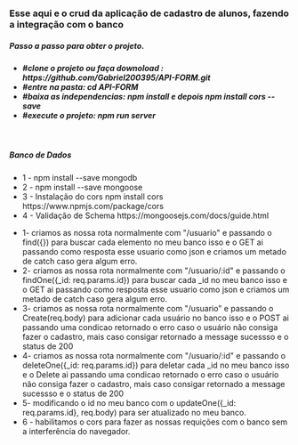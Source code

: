 <html>
    <h3>Esse aqui e o crud da aplicação de cadastro de alunos, fazendo a integração com o banco</h3>
    <body>
        <h5>Passo a passo para obter o projeto. <h5>
         <ul>
         <li>#clone o projeto ou faça downoload : https://github.com/Gabriel200395/API-FORM.git</li>
         <li>#entre na pasta: cd API-FORM</li>
         <li>#baixa as independencias:  npm install e depois npm install cors --save</li>
         <li>#execute o projeto: npm run server</li>
        </ul>
         <br /> 
         <h5>Banco de Dados</h5>
         <ul>
          <li>1 - npm install --save mongodb</li>
          <li>2 - npm install --save mongoose </li>
          <li>3 - Instalação do cors npm install cors https://www.npmjs.com/package/cors</li>
          <li>4 - Validação de Schema https://mongoosejs.com/docs/guide.html</li>
         </ul> 
           <ul>
          <li>1- criamos as nossa rota normalmente com "/usuario" e passando o find({})
para buscar cada elemento no meu banco isso e o GET ai passando como resposta
esse usuario como json e criamos um metado de catch caso gera algum erro.  

</li>
          <li>2- criamos as nossa rota normalmente com "/usuario/:id" e passando o findOne({_id: req.params.id})
para buscar cada _id no meu banco isso e o GET ai passando como resposta
esse usuario como json e criamos um metado de catch caso gera algum erro. </li>
          <li>
3- criamos as nossa rota normalmente com "/usuario" e passando o Create(req.body)
para adicionar cada usuário no banco isso e o POST ai passando uma condicao retornado o erro caso o usuário não consiga fazer o cadastro, mais caso consigar retornado a message sucessso e o status de 200</li>
          <li>4- criamos as nossa rota normalmente com "/usuario/:id" e passando o deleteOne({_id: req.params.id})
para deletar cada _id no meu banco isso e o Delete ai passando uma condicao retornado o erro caso o usuário não consiga fazer o cadastro, mais caso consigar retornado a message sucessso e o status de 200
</li>  <li>5- modificando o id no meu banco com o updateOne({_id: req.params.id}, req.body) para ser atualizado no meu banco.
    <li>6 - habilitamos o cors para fazer as nossas requições com o banco sem a interferência do navegador.</li>
         </ul>   
    </body>
</html>
 

